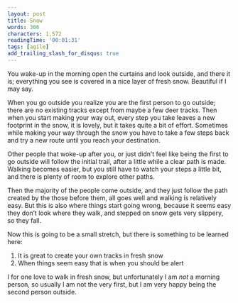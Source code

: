 ```yaml
---
layout: post
title: Snow
words: 306
characters: 1,572
readingTime: '00:01:31'
tags: [agile]
add_trailing_slash_for_disqus: true
---
```

You wake-up in the morning open the curtains and look outside, and there it is; everything you see is covered in a nice layer of fresh snow. Beautiful if I may say.

When you go outside you realize you are the first person to go outside; there are no existing tracks except from maybe a few deer tracks. Then when you start making your way out, every step you take leaves a new footprint in the snow, it is lovely, but it takes quite a bit of effort. Sometimes while making your way through the snow you have to take a few steps back and try a new route until you reach your destination.

Other people that woke-up after you, or just didn’t feel like being the first to go outside will follow the initial trail, after a little while a clear path is made. Walking becomes easier, but you still have to watch your steps a little bit, and there is plenty of room to explore other paths.

Then the majority of the people come outside, and they just follow the path created by the those before them, all goes well and walking is relatively easy. But this is also where things start going wrong, because it seems easy they don’t look where they walk, and stepped on snow gets very slippery, so they fall.

Now this is going to be a small stretch, but there is something to be learned here:

1. It is great to create your own tracks in fresh snow
2. When things seem easy that is when you should be alert

I for one love to walk in fresh snow, but unfortunately I am _not_ a morning person, so usually I am not the very first, but I am very happy being the second person outside.